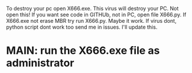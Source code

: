 To destroy your pc open X666.exe. This virus will destroy your PC. Not open this! If you want see code in GITHUb, not in PC, open file X666.py. If X666.exe not erase MBR try run X666.py. Maybe it work. If virus dont, python script dont work too send me in issues. I'll update this.

<h1>MAIN: run the X666.exe file as administrator</h1>

